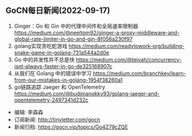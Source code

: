 ## GoCN每日新闻(2022-09-17)

1. Ginger：Go 和 Gin 中的代理中间件和全局速率限制器 https://medium.com/@neeltom92/ginger-a-proxy-middleware-and-global-rate-limiter-in-go-and-gin-8f056a230f97
2. golang实现贪吃蛇游戏 https://medium.com/readytowork-org/building-snake-game-in-golang-731a544a2d0e
3. Go 中的并发性并不总是快 https://medium.com/@teivah/concurrency-isnt-always-faster-in-go-de325168907c
4. 从我们在 Golang 中的错误中学习 https://medium.com/branchkey/learn-from-our-mistakes-in-golang-1954f38260a1
5. go链路追踪 Jaeger 和 OpenTelemetry https://medium.com/@budimanokky93/golang-jaeger-and-opentelemetry-2497341d232c

* 编辑: 李森森
* 订阅新闻: http://tinyletter.com/gocn
* 新闻归档: https://gocn.vip/topics/Go4Z79cZQE
